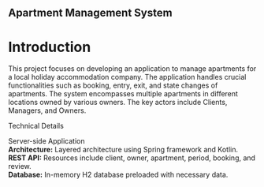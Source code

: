 ## Apartment Management System

# Introduction

This project focuses on developing an application to manage apartments for a local holiday
accommodation company. The application handles crucial functionalities such as booking, entry, 
exit, and state changes of apartments. The system encompasses multiple apartments in different locations 
owned by various owners. The key actors include Clients, Managers, and Owners.

Technical Details 

Server-side Application  
**Architecture:** Layered architecture using Spring framework and Kotlin.  
**REST API:** Resources include client, owner, apartment, period, booking, and review.  
**Database:** In-memory H2 database preloaded with necessary data.  




